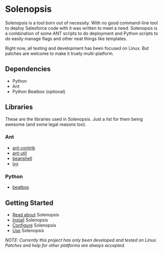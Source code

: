 # Solenopsis #

Solenopsis is a tool born out of necessity. With no good command-line tool to deploy Salesforce code with it was written to meet a need. Solenopsis is a combination of some ANT scripts to do deployment and Python scripts to do easily manage flags and other neat things like templates.

Right now, all testing and development has been focused on Linux. But patches are welcome to make it truely multi-platform.

## Dependencies ##
+ Python
+ Ant
+ Python Beatbox (optional)

## Libraries ##
These are the libraries used in Solenopsis.  Just a list for them being awesome (and some legal reasons too).

### Ant ###
+ [ant-contrib](http://ant-contrib.sourceforge.net/)
+ [ant-util](http://code.google.com/p/ant-util/)
+ [beanshell](http://www.beanshell.org/manual/bsf.html)
+ [ivy](http://ant.apache.org/ivy/)

### Python ###
+ [beatbox](http://code.google.com/p/salesforce-beatbox/)

## Getting Started ##
+ [Read about](https://github.com/solenopsis/Solenopsis/wiki/Solenopsis) Solenopsis
+ [Install](https://github.com/solenopsis/Solenopsis/wiki/Installation) Solenopsis
+ [Configure](https://github.com/solenopsis/Solenopsis/wiki/Configuration) Solenopsis
+ [Use](https://github.com/solenopsis/Solenopsis/wiki/Solenopsis-Usage-\(Python\)) Solenopsis

_NOTE: Currently this project has only been developed and tested on Linux.  Patches and help for other platforms are always accepted._